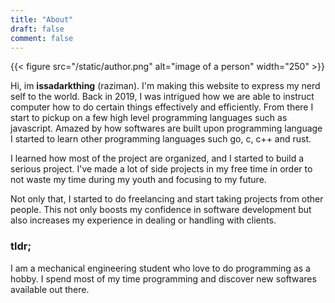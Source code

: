 ```yaml
---
title: "About"
draft: false
comment: false
---
```


{{< figure src="/static/author.png" alt="image of a person" width="250" >}}

Hi, im **issadarkthing** (raziman). I'm making this website to express my nerd self to the
world. Back in 2019, I was intrigued how we are able to instruct computer how to do
certain things effectively and efficiently. From there I start to pickup on a
few high level programming languages such as javascript. Amazed by how
softwares are built upon programming language I started to learn other
programming languages such go, c, c++ and rust. 

I learned how most of the project are organized, and I started to build a
serious project. I've made a lot of side projects in my free time in order to
not waste my time during my youth and focusing to my future.

Not only that, I started to do freelancing and start taking projects from other
people. This not only boosts my confidence in software development but also
increases my experience in dealing or handling with clients.

### tldr;

I am a mechanical engineering student who love to do programming as a hobby. I
spend most of my time programming and discover new softwares available out there.
